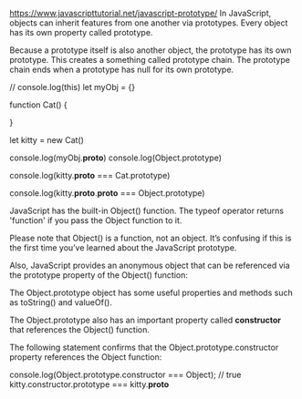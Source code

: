 https://www.javascripttutorial.net/javascript-prototype/ 
In JavaScript, objects can inherit features from one another via prototypes. Every object has its own property called prototype.

Because a prototype itself is also another object, the prototype has its own prototype. This creates a something called prototype chain. The prototype chain ends when a prototype has null for its own prototype.


// console.log(this)
let myObj = {}

function Cat() {

}

let kitty = new Cat()

console.log(myObj.__proto__)
console.log(Object.prototype)

console.log(kitty.__proto__ === Cat.prototype)

console.log(kitty.__proto__.__proto__ === Object.prototype)


<script>
person.__proto__

person.constructor
ƒ Object() { [native code] }

person.constructor.prototype
{constructor: ƒ, __defineGetter__: ƒ, __defineSetter__: ƒ, hasOwnProperty: ƒ, __lookupGetter__: ƒ, …}

person.__proto__
{constructor: ƒ, __defineGetter__: ƒ, __defineSetter__: ƒ, hasOwnProperty: ƒ, __lookupGetter__: ƒ, …}

person.__proto__ === person.constructor.prototype
true


---------------------------
let person = { 'name': 'John' }
function Cat() {}
let kitty = new Cat();

kitty.constructor.prototype
{constructor: ƒ}
kitty.__proto__
{constructor: ƒ}
kitty.constructor.prototype === kitty.__proto__
true
kitty.constructor.prototype=== Cat.prototype
true
kitty.__proto__ === Cat.prototype
true

kitty.__proto__.__proto__
{constructor: ƒ, __defineGetter__: ƒ, __defineSetter__: ƒ, hasOwnProperty: ƒ, __lookupGetter__: ƒ, …}
kitty.__proto__.__proto__ === Object.prototype
true
kitty.__proto__.__proto__ === person.__proto__
true

kitty.constructor.prototype=== Cat.prototype
true
kitty.constructor=== Cat
true
Object.getPrototypeOf(kitty)
{constructor: ƒ}
Object.getPrototypeOf(kitty) === Cat.prototype
true

</script>

JavaScript has the built-in Object() function. The typeof operator returns 'function' if you pass the Object function to it. 

Please note that Object() is a function, not an object. It’s confusing if this is the first time you’ve learned about the JavaScript prototype.

Also, JavaScript provides an anonymous object that can be referenced via the prototype property of the Object() function:



The Object.prototype object has some useful properties and methods such as toString() and valueOf().

The Object.prototype also has an important property called **constructor** that references the Object() function.

The following statement confirms that the Object.prototype.constructor property references the Object function:

console.log(Object.prototype.constructor === Object); // true 
kitty.constructor.prototype === kitty.__proto__
